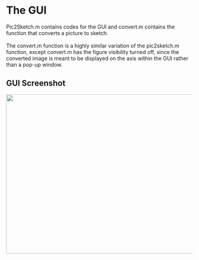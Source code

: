 # The GUI #
Pic2Sketch.m contains codes for the GUI and convert.m contains the function that converts a picture to sketch. <br /><br />
The convert.m function is a highly similar variation of the pic2sketch.m function, except convert.m has the figure visibility turned off, since the converted image is meant to be displayed on the axis within the GUI rather than a pop-up window.

## GUI Screenshot ##
<img src="https://raw.githubusercontent.com/yanghaoqin/MATLAB-pic2sketch/master/GUI/gui.jpg" width="663" height="429" />
